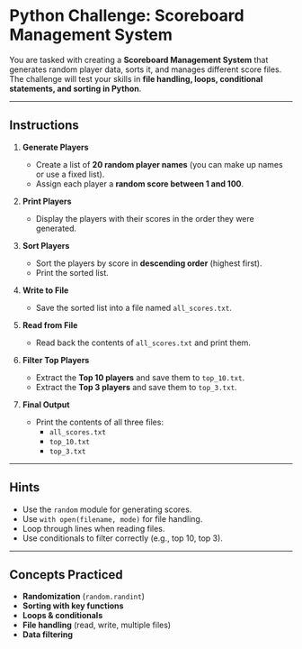 # Python Challenge: Scoreboard Management System  

You are tasked with creating a **Scoreboard Management System** that generates random player data, sorts it, and manages different score files. The challenge will test your skills in **file handling, loops, conditional statements, and sorting in Python**.  

---

## Instructions  

1. **Generate Players**  
   - Create a list of **20 random player names** (you can make up names or use a fixed list).  
   - Assign each player a **random score between 1 and 100**.  

2. **Print Players**  
   - Display the players with their scores in the order they were generated.  

3. **Sort Players**  
   - Sort the players by score in **descending order** (highest first).  
   - Print the sorted list.  

4. **Write to File**  
   - Save the sorted list into a file named `all_scores.txt`.  

5. **Read from File**  
   - Read back the contents of `all_scores.txt` and print them.  

6. **Filter Top Players**  
   - Extract the **Top 10 players** and save them to `top_10.txt`.  
   - Extract the **Top 3 players** and save them to `top_3.txt`.  

7. **Final Output**  
   - Print the contents of all three files:  
     - `all_scores.txt`  
     - `top_10.txt`  
     - `top_3.txt`  

---

## Hints
- Use the `random` module for generating scores.  
- Use `with open(filename, mode)` for file handling.  
- Loop through lines when reading files.  
- Use conditionals to filter correctly (e.g., top 10, top 3).  

---

## Concepts Practiced
- **Randomization** (`random.randint`)  
- **Sorting with key functions**  
- **Loops & conditionals**  
- **File handling** (read, write, multiple files)  
- **Data filtering** 